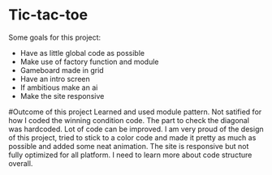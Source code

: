 # Tic-tac-toe
Some goals for this project:
- Have as little global code as possible
- Make use of factory function and module
- Gameboard made in grid
- Have an intro screen
- If ambitious make an ai
- Make the site responsive

#Outcome of this project
Learned and used module pattern. Not satified for how I coded the winning condition code. The part to check the diagonal was hardcoded. Lot of code can be improved. I am very proud of the design of this project, tried to stick to a color code and made it pretty as much as possible and added some neat animation. The site is responsive but not fully optimized for all platform. I need to learn more about code structure overall.
